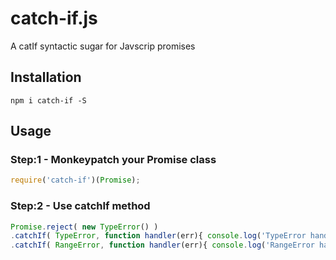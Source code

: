 # catch-if.js
A catIf syntactic sugar for Javscrip promises

## Installation
```
npm i catch-if -S
```

## Usage 

### Step:1 - Monkeypatch your Promise class
```javascript
require('catch-if')(Promise);
```

### Step:2 - Use catchIf method
```javascript
Promise.reject( new TypeError() )
.catchIf( TypeError, function handler(err){ console.log('TypeError handled')} )
.catchIf( RangeError, function handler(err){ console.log('RangeError handled')} )
```

